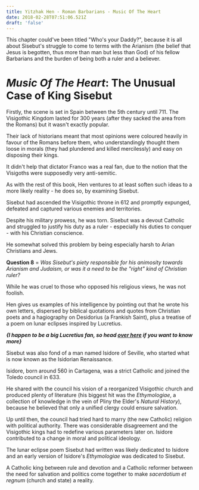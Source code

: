 ```yaml
---
title: Yitzhak Hen - Roman Barbarians - Music Of The Heart
date: 2018-02-28T07:51:06.521Z
draft: 'false'
---
```

This chapter could've been titled "Who's your Daddy?", because it is all about Sisebut's struggle to come to terms with the Arianism (the belief that Jesus is begotten, thus more than man but less than God) of his fellow Barbarians and the burden of being both a ruler and a believer.

# *Music Of The Heart*: The Unusual Case of King Sisebut

Firstly, the scene is set in Spain between the 5th century until 711. The Visigothic Kingdom lasted for 300 years (after they sacked the area from the Romans) but it wasn't exactly popular.

Their lack of historians meant that most opinions were coloured heavily in favour of the Romans before them, who understandingly thought them loose in morals (they had plundered and killed mercilessly) and easy on disposing their kings. 

It didn't help that dictator Franco was a real fan, due to the notion that the Visigoths were supposedly very anti-semitic. 

As with the rest of this book, Hen ventures to at least soften such ideas to a more likely reality - he does so, by examining Sisebut.

Sisebut had ascended the Visigothic throne in 612 and promptly expunged, defeated and captured various enemies and territories. 

Despite his military prowess, he was torn. Sisebut was a devout Catholic and struggled to justify his duty as a ruler - especially his duties to conquer - with his Christian conscience.

He somewhat solved this problem by being especially harsh to Arian Christians and Jews. 


**Question 8** = *Was Sisebut's piety responsible for his animosity towards Arianism and Judaism, or was it a need to be the "right" kind of Christian ruler?*


While he was cruel to those who opposed his religious views, he was not foolish.

Hen gives us examples of his intelligence by pointing out that he wrote his own letters, dispersed by biblical quotations and  quotes from Christian poets and a hagiography on Desidorius (a Frankish Saint), plus a treatise of a poem on lunar eclipses inspired by Lucretius.

 ***{I happen to be a big Lucretius fan, so head [over here](https://www.kittythinks.com/lucretius-the-nature-of-the-universe-book-i/) if you want to know more}***

Sisebut was also fond of a man named Isidore of Seville, who started what is now known as the Isidorian Renaissance.

Isidore, born around 560 in Cartagena, was a strict Catholic and joined the Toledo council in 633. 

He shared with the council his vision of a reorganized Visigothic church and produced plenty of literature (his biggest hit was the *Ethymologiae*, a collection of knowledge in the vein of Pliny the Elder's *Natural History*), because he believed that only a unified clergy could ensure salvation.

Up until then, the council had tried hard to marry (the new Catholic) religion with political authority. There was considerable disagreement and the Visigothic kings had to redefine various parameters later on. Isidore contributed to a change in moral and political ideology.

The lunar eclipse poem Sisebut had written was likely dedicated to Isidore and an early version of Isidore's *Ethymologiae* was dedicated to Sisebut.

A Catholic king between rule and devotion and a Catholic reformer between the need for salvation and politics come together to make *sacerdotium et regnum* (church and state) a reality.

